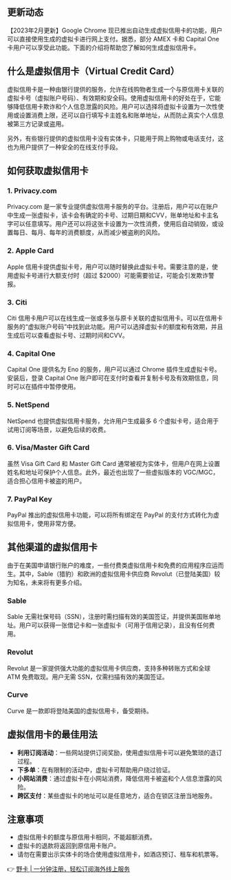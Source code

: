 ## 更新动态
【2023年2月更新】Google Chrome 现已推出自动生成虚拟信用卡的功能，用户可以直接使用生成的虚拟卡进行网上支付。据悉，部分 AMEX 卡和 Capital One 卡用户可以享受此功能。下面的介绍将帮助您了解如何生成虚拟信用卡。

## 什么是虚拟信用卡（Virtual Credit Card）
虚拟信用卡是一种由银行提供的服务，允许在线购物者生成一个与原信用卡关联的虚拟卡号（虚拟账户号码）、有效期和安全码。使用虚拟信用卡的好处在于，它能够降低信用卡欺诈和个人信息泄露的风险。用户可以选择将虚拟卡设置为一次性使用或设置消费上限，还可以自行填写卡主姓名和账单地址，从而防止真实个人信息被第三方记录或盗用。

另外，有些银行提供的虚拟信用卡没有实体卡，只能用于网上购物或电话支付，这也为用户提供了一种安全的在线支付手段。

## 如何获取虚拟信用卡
### 1. Privacy.com
Privacy.com 是一家专业提供虚拟信用卡服务的平台。注册后，用户可以在账户中生成一张虚拟卡，该卡会有确定的卡号、过期日期和CVV，账单地址和卡主名字可以任意填写。用户还可以将这张卡设置为一次性消费，使用后自动销毁，或设置每日、每月、每年的消费额度，从而减少被盗刷的风险。

### 2. Apple Card
Apple 信用卡提供虚拟卡号，用户可以随时替换此虚拟卡号。需要注意的是，使用虚拟卡号进行大额支付时（超过 $2000）可能需要验证，可能会引发欺诈警报。

### 3. Citi
Citi 信用卡用户可以在线生成一张或多张与原卡关联的虚拟信用卡。可以在信用卡服务的“虚拟账户号码”中找到此功能。用户可以选择虚拟卡的额度和有效期，并且生成后可以查看虚拟卡号、过期时间和CVV。

### 4. Capital One
Capital One 提供名为 Eno 的服务，用户可以通过 Chrome 插件生成虚拟卡号。安装后，登录 Capital One 账户即可在支付时查看并复制卡号及有效期信息，同时可以在插件中暂停使用。

### 5. NetSpend
NetSpend 也提供虚拟信用卡服务，允许用户生成最多 6 个虚拟卡号，适合用于试用订阅等场景，以避免后续的收费。

### 6. Visa/Master Gift Card
虽然 Visa Gift Card 和 Master Gift Card 通常被视为实体卡，但用户在网上设置姓名和地址可保护个人信息。此外，最近也出现了一些虚拟版本的 VGC/MGC，适合担心信用卡被盗的用户。

### 7. PayPal Key
PayPal 推出的虚拟信用卡功能，可以将所有绑定在 PayPal 的支付方式转化为虚拟信用卡，使用非常方便。

## 其他渠道的虚拟信用卡
由于在美国申请银行账户的难度，一些付费类虚拟信用卡和免费的应用程序应运而生。其中，Sable（猎豹）和欧洲的虚拟信用卡供应商 Revolut（已登陆美国）较为知名，未来将有更多介绍。

### Sable
Sable 无需社保号码（SSN），注册时需扫描有效的美国签证，并提供美国账单地址。用户可以获得一张借记卡和一张虚拟卡（可用于信用记录），且没有任何费用。

### Revolut
Revolut 是一家提供强大功能的虚拟信用卡供应商，支持多种转账方式和全球 ATM 免费取现。用户无需 SSN，仅需扫描有效的美国签证。

### Curve
Curve 是一款即将登陆美国的虚拟信用卡，备受期待。

## 虚拟信用卡的最佳用法
- **利用订阅活动**：一些网站提供订阅奖励，使用虚拟信用卡可以避免繁琐的退订过程。
- **下多单**：在有限制的活动中，虚拟卡可帮助用户绕过验证。
- **小网站消费**：通过虚拟卡在小网站消费，降低信用卡被盗和个人信息泄露的风险。
- **跨区支付**：某些虚拟卡的地址可以是任意地方，适合在锁区注册当地服务。

## 注意事项
- 虚拟信用卡的额度与原信用卡相同，不能超额消费。
- 虚拟卡的退款将返回到原信用卡账户。
- 请勿在需要出示实体卡的场合使用虚拟信用卡，如酒店预订、租车和机票等。

👉 [野卡 | 一分钟注册，轻松订阅海外线上服务](https://bit.ly/bewildcard)